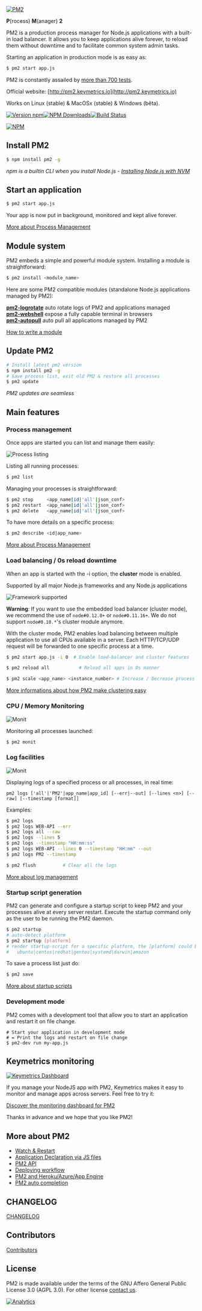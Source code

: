 [![PM2](https://github.com/unitech/pm2/raw/master/pres/pm2.20d3ef.png)](http://pm2.keymetrics.io)

**P**(rocess) **M**(anager) **2**

PM2 is a production process manager for Node.js applications with a built-in load balancer. It allows you to keep applications alive forever, to reload them without downtime and to facilitate common system admin tasks.

Starting an application in production mode is as easy as:

```bash
$ pm2 start app.js
```

PM2 is constantly assailed by [more than 700 tests](https://travis-ci.org/Unitech/PM2).

Official website: [http://pm2.keymetrics.io](http://pm2.keymetrics.io)

Works on Linux (stable) & MacOSx (stable) & Windows (bêta).

[![Version npm](https://img.shields.io/npm/v/pm2.svg?style=flat-square)](https://www.npmjs.com/package/pm2)[![NPM Downloads](https://img.shields.io/npm/dm/pm2.svg?style=flat-square)](https://www.npmjs.com/package/pm2)[![Build Status](https://api.travis-ci.org/Unitech/pm2.svg)](https://travis-ci.org/Unitech/PM2)

[![NPM](https://nodei.co/npm/pm2.png?downloads=true&downloadRank=true)](https://nodei.co/npm/pm2/)

## Install PM2

```bash
$ npm install pm2 -g
```

*npm is a builtin CLI when you install Node.js - [Installing Node.js with NVM](https://keymetrics.io/2015/02/03/installing-node-js-and-io-js-with-nvm/)*

## Start an application

```bash
$ pm2 start app.js
```

Your app is now put in background, monitored and kept alive forever.

[More about Process Management](http://pm2.keymetrics.io/docs/usage/quick-start/#cheat-sheet)

## Module system

PM2 embeds a simple and powerful module system. Installing a module is straightforward:

```bash
$ pm2 install <module_name>
```

Here are some PM2 compatible modules (standalone Node.js applications managed by PM2):

[**pm2-logrotate**](https://github.com/pm2-hive/pm2-logrotate) auto rotate logs of PM2 and applications managed<br/>
[**pm2-webshell**](https://github.com/pm2-hive/pm2-webshell) expose a fully capable terminal in browsers<br/>
[**pm2-autopull**](https://github.com/pm2-hive/pm2-auto-pull) auto pull all applications managed by PM2<br/>

[How to write a module](http://pm2.keymetrics.io/docs/advanced/pm2-module-system/)

## Update PM2

```bash
# Install latest pm2 version
$ npm install pm2 -g
# Save process list, exit old PM2 & restore all processes
$ pm2 update
```

*PM2 updates are seamless*

## Main features

### Process management

Once apps are started you can list and manage them easily:

![Process listing](https://github.com/unitech/pm2/raw/master/pres/pm2-list.png)

Listing all running processes:

```bash
$ pm2 list
```

Managing your processes is straightforward:

```bash
$ pm2 stop     <app_name|id|'all'|json_conf>
$ pm2 restart  <app_name|id|'all'|json_conf>
$ pm2 delete   <app_name|id|'all'|json_conf>
```

To have more details on a specific process:

```bash
$ pm2 describe <id|app_name>
```

[More about Process Management](http://pm2.keymetrics.io/docs/usage/quick-start/#cheat-sheet)

### Load balancing / 0s reload downtime

When an app is started with the -i <worker number> option, the **cluster** mode is enabled.

Supported by all major Node.js frameworks and any Node.js applications

![Framework supported](https://raw.githubusercontent.com/Unitech/PM2/development/pres/cluster-support.png)

**Warning**: If you want to use the embedded load balancer (cluster mode), we recommend the use of `node#0.12.0+` or `node#0.11.16+`. We do not support `node#0.10.*`'s cluster module anymore.

With the cluster mode, PM2 enables load balancing between multiple application to use all CPUs available in a server.
Each HTTP/TCP/UDP request will be forwarded to one specific process at a time.

```bash
$ pm2 start app.js -i 0  # Enable load-balancer and cluster features

$ pm2 reload all           # Reload all apps in 0s manner

$ pm2 scale <app_name> <instance_number> # Increase / Decrease process number
```

[More informations about how PM2 make clustering easy](https://keymetrics.io/2015/03/26/pm2-clustering-made-easy/)

### CPU / Memory Monitoring

![Monit](https://github.com/unitech/pm2/raw/master/pres/pm2-monit.png)

Monitoring all processes launched:

```bash
$ pm2 monit
```

### Log facilities

![Monit](https://github.com/unitech/pm2/raw/master/pres/pm2-logs.png)

Displaying logs of a specified process or all processes, in real time:

`pm2 logs ['all'|'PM2'|app_name|app_id] [--err|--out] [--lines <n>] [--raw] [--timestamp [format]]`

Examples:

```bash
$ pm2 logs
$ pm2 logs WEB-API --err
$ pm2 logs all --raw
$ pm2 logs --lines 5
$ pm2 logs --timestamp "HH:mm:ss"
$ pm2 logs WEB-API --lines 0 --timestamp "HH:mm" --out
$ pm2 logs PM2 --timestamp

$ pm2 flush          # Clear all the logs
```

[More about log management](http://pm2.keymetrics.io/docs/usage/log-management/)

### Startup script generation

PM2 can generate and configure a startup script to keep PM2 and your processes alive at every server restart.  Execute the startup command only as the user to be running the PM2 daemon.

```bash
$ pm2 startup
# auto-detect platform
$ pm2 startup [platform]
# render startup-script for a specific platform, the [platform] could be one of:
#   ubuntu|centos|redhat|gentoo|systemd|darwin|amazon
```

To save a process list just do:

```bash
$ pm2 save
```

[More about startup scripts](http://pm2.keymetrics.io/docs/usage/startup/)

### Development mode

PM2 comes with a development tool that allow you to start an application and restart it on file change.

```
# Start your application in development mode
# = Print the logs and restart on file change
$ pm2-dev run my-app.js
```

## Keymetrics monitoring

[![Keymetrics Dashboard](https://keymetrics.io/assets/images/application-demo.png)](https://app.keymetrics.io/#/register)

If you manage your NodeJS app with PM2, Keymetrics makes it easy to monitor and manage apps across servers.
Feel free to try it:

[Discover the monitoring dashboard for PM2](https://app.keymetrics.io/#/register)

Thanks in advance and we hope that you like PM2!

## More about PM2

- [Watch & Restart](http://pm2.keymetrics.io/docs/usage/watch-and-restart/)
- [Application Declaration via JS files](http://pm2.keymetrics.io/docs/usage/application-declaration/)
- [PM2 API](http://pm2.keymetrics.io/docs/usage/pm2-api/)
- [Deploying workflow](http://pm2.keymetrics.io/docs/usage/deployment/)
- [PM2 and Heroku/Azure/App Engine](http://pm2.keymetrics.io/docs/usage/use-pm2-with-cloud-providers/)
- [PM2 auto completion](http://pm2.keymetrics.io/docs/usage/auto-completion/)

## CHANGELOG

[CHANGELOG](https://github.com/Unitech/PM2/blob/master/CHANGELOG.md)

## Contributors

[Contributors](http://pm2.keymetrics.io/all-of-fame/)

## License

PM2 is made available under the terms of the GNU Affero General Public License 3.0 (AGPL 3.0).
For other license [contact us](https://keymetrics.io/contact/).

[![Analytics](https://ga-beacon.appspot.com/UA-51734350-4/Unitech/pm2?pixel)](https://github.com/Unitech/pm2)
